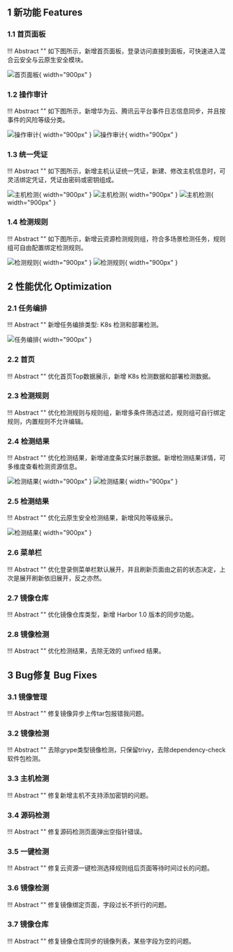 ## 1 新功能 Features

### 1.1 首页面板

!!! Abstract ""
如下图所示，新增首页面板，登录访问直接到面板，可快速进入混合云安全与云原生安全模块。

![首页面板](../img/release/0.3.2/panel.png){ width="900px" }

### 1.2 操作审计

!!! Abstract ""
如下图所示，新增华为云、腾讯云平台事件日志信息同步，并且按事件的风险等级分类。

![操作审计](../img/release/0.3.2/event.png){ width="900px" }
![操作审计](../img/release/0.3.2/event2.png){ width="900px" }

### 1.3 统一凭证

!!! Abstract ""
如下图所示，新增主机认证统一凭证，新建、修改主机信息时，可灵活绑定凭证，凭证由密码或密钥组成。

![主机检测](../img/release/0.3.2/server.png){ width="900px" }
![主机检测](../img/release/0.3.2/server2.png){ width="900px" }
![主机检测](../img/release/0.3.2/server3.png){ width="900px" }

### 1.4 检测规则

!!! Abstract ""
如下图所示，新增云资源检测规则组，符合多场景检测任务，规则组可自由配置绑定检测规则。

![检测规则](../img/release/0.3.2/group.png){ width="900px" }
![检测规则](../img/release/0.3.2/group2.png){ width="900px" }

## 2 性能优化 Optimization

### 2.1 任务编排

!!! Abstract ""
新增任务编排类型: K8s 检测和部署检测。

![任务编排](../img/release/0.3.2/task.png){ width="900px" }

### 2.2 首页

!!! Abstract ""
优化首页Top数据展示，新增 K8s 检测数据和部署检测数据。

### 2.3 检测规则

!!! Abstract ""
优化检测规则与规则组，新增多条件筛选过滤，规则组可自行绑定规则，内置规则不允许编辑。

### 2.4 检测结果

!!! Abstract ""
优化检测结果，新增进度条实时展示数据。新增检测结果详情，可多维度查看检测资源信息。

![检测结果](../img/release/0.3.2/result.png){ width="900px" }
![检测结果](../img/release/0.3.2/result2.png){ width="900px" }

### 2.5 检测结果

!!! Abstract ""
优化云原生安全检测结果，新增风险等级展示。

![检测结果](../img/release/0.3.1/server4.png){ width="900px" }

### 2.6 菜单栏

!!! Abstract ""
优化登录侧菜单栏默认展开，并且刷新页面由之前的状态决定，上次是展开刷新依旧展开，反之亦然。

### 2.7 镜像仓库

!!! Abstract ""
优化镜像仓库类型，新增 Harbor 1.0 版本的同步功能。

### 2.8 镜像检测

!!! Abstract ""
优化检测结果，去除无效的 unfixed 结果。

## 3 Bug修复 Bug Fixes

### 3.1 镜像管理

!!! Abstract ""
修复镜像异步上传tar包报错我问题。

### 3.2 镜像检测

!!! Abstract ""
去除grype类型镜像检测，只保留trivy，去除dependency-check软件包检测。

### 3.3 主机检测

!!! Abstract ""
修复新增主机不支持添加密钥的问题。

### 3.4 源码检测

!!! Abstract ""
修复源码检测页面弹出空指针错误。

### 3.5 一键检测

!!! Abstract ""
修复云资源一键检测选择规则组后页面等待时间过长的问题。

### 3.6 镜像检测

!!! Abstract ""
修复镜像绑定页面，字段过长不折行的问题。

### 3.7 镜像仓库

!!! Abstract ""
修复镜像仓库同步的镜像列表，某些字段为空的问题。
